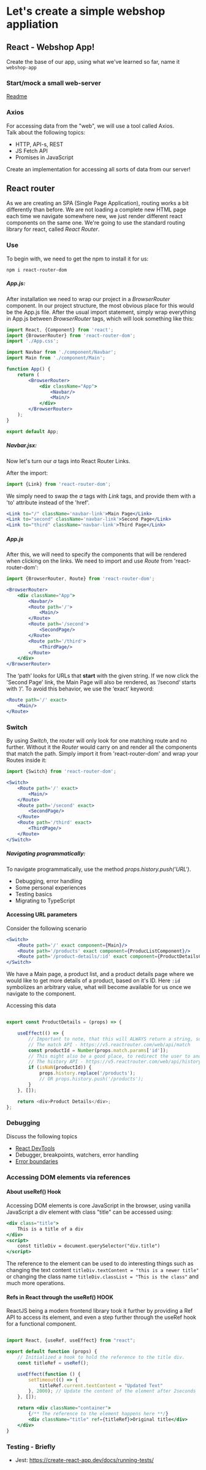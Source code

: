 # Let's create a simple webshop appliation

## React - Webshop App!

Create the base of our app, using what we've learned so far, name it `webshop-app`

### Start/mock a small web-server

[Readme](./server-data/01-json-server-for-faking-backend.md)

### Axios

For accessing data from the "web", we will use a tool called Axios.  
Talk about the following topics:

- HTTP, API-s, REST
- JS Fetch API
- Promises in JavaScript

Create an implementation for accessing all sorts of data from our server!

## React router

As we are creating an SPA (Single Page Application), routing works a bit differently than before. We are not loading a
complete new HTML page each time we navigate somewhere new, we just render different react components on the same one.
We're going to use the standard routing library for react, called *React Router*.

### Use

To begin with, we need to get the npm to install it for us:

```shell
npm i react-router-dom
``` 

##### App.js:

After installation we need to wrap our project in a *BrowserRouter* component. In our project structure, the most
obvious place for this would be the App.js file. After the usual import statement, simply wrap everything in App.js
between *BrowserRouter* tags, which will look something like this:

```jsx
import React, {Component} from 'react';
import {BrowserRouter} from 'react-router-dom';
import './App.css';

import Navbar from './component/Navbar';
import Main from './component/Main';

function App() {
    return (
        <BrowserRouter>
            <div className="App">
                <Navbar/>
                <Main/>
            </div>
        </BrowserRouter>
    );
}

export default App;
```

##### Navbar.jsx:

Now let's turn our *a* tags into React Router Links.

After the import:

```jsx
import {Link} from 'react-router-dom';
```

We simply need to swap the *a* tags with *Link* tags, and provide them with a 'to' attribute instead of the 'href'.

```jsx
<Link to="/" className='navbar-link'>Main Page</Link>
<Link to="second" className='navbar-link'>Second Page</Link>
<Link to="third" className='navbar-link'>Third Page</Link>
```

##### App.js

After this, we will need to specify the components that will be rendered when clicking on the links. We need to import
and use *Route* from 'react-router-dom':

```jsx
import {BrowserRouter, Route} from 'react-router-dom';
```

```jsx
<BrowserRouter>
    <div className="App">
        <Navbar/>
        <Route path='/'>
            <Main/>
        </Route>
        <Route path='/second'>
            <SecondPage/>
        </Route>
        <Route path='/third'>
            <ThirdPage/>
        </Route>
    </div>
</BrowserRouter>
```

The ‘path’ looks for URLs that **start** with the given string. If we now click the 'Second Page' link, the Main Page
will also be rendered, as ‘/second‘ starts with ‘/’. To avoid this behavior, we use the ‘exact’ keyword:

```jsx
<Route path='/' exact>
    <Main/>
</Route>
```

### Switch

By using *Switch*, the router will only look for one matching route and no further. Without it the *Router* would carry
on and render all the components that match the path. Simply import it from 'react-router-dom' and wrap your Routes
inside it:

```jsx
import {Switch} from 'react-router-dom';
```

```jsx
<Switch>
    <Route path='/' exact>
        <Main/>
    </Route>
    <Route path='/second' exact>
        <SecondPage/>
    </Route>
    <Route path='/third' exact>
        <ThirdPage/>
    </Route>
</Switch>
```

##### Navigating programmatically:

To navigate programmatically, use the method *props.history.push('URL')*.

- Debugging, error handling
- Some personal experiences
- Testing basics
- Migrating to TypeScript

#### Accessing URL parameters

Consider the following scenario

```jsx
<Switch>
    <Route path='/' exact component={Main}/>
    <Route path='/products' exact component={ProducListComponent}/>
    <Route path='/product-details/:id' exact component={ProductDetailsComponent}/>
</Switch>
```

We have a Main page, a product list, and a product details page where we would like to get more details of a product,
based on it's ID. Here `:id` symbolizes an arbitrary value, what will become available for us once we navigate to the
component.

Accessing this data

```javascript

export const ProductDetails = (props) => {

    useEffect(() => {
        // Important to note, that this will ALWAYS return a string, so we might need to cast it into a number
        // The match API - https://v5.reactrouter.com/web/api/match
        const productId = Number(props.match.params['id']);
        // This might also be a good place, to redirect the user to another page, if the id is invalid
        // The history API - https://v5.reactrouter.com/web/api/history
        if (isNaN(productId)) {
            props.history.replace('/products');
            // OR props.history.push('/products');
        }
    }, []);

    return <div>Product Details</div>;
};

```

### Debugging

Discuss the following topics

- [React DevTools](https://chrome.google.com/webstore/detail/react-developer-tools/fmkadmapgofadopljbjfkapdkoienihi)
- Debugger, breakpoints, watchers, error handling
- [Error boundaries](https://en.reactjs.org/docs/error-boundaries.html)

### Accessing DOM elements via references

#### About useRef() Hook

Accessing DOM elements is core JavaScript in the browser, using vanilla JavaScript a div element with class "title" can
be accessed using:

```jsx
<div class="title">
    This is a title of a div
</div>
<script>
    const titleDiv = document.querySelector("div.title")
</script>
```

The reference to the element can be used to do interesting things such as changing the text
content `titleDiv.textContent = "this is a newer title"` or changing the class
name `titleDiv.classList = "This is the class"` and much more operations.

#### Refs in React through the useRef() HOOK

ReactJS being a modern frontend library took it further by providing a Ref API to access its element, and even a step
further through the useRef hook for a functional component.

```jsx

import React, {useRef, useEffect} from "react";

export default function (props) {
    // Initialized a hook to hold the reference to the title div.
    const titleRef = useRef();

    useEffect(function () {
        setTimeout(() => {
            titleRef.current.textContent = "Updated Text"
        }, 2000); // Update the content of the element after 2seconds 
    }, []);

    return <div className="container">
        {/** The reference to the element happens here **/}
        <div className="title" ref={titleRef}>Original title</div>
    </div>
}
```

### Testing - Briefly

- Jest: https://create-react-app.dev/docs/running-tests/
